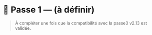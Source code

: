 # 🔄 Passe 1 — (à définir)

> À compléter une fois que la compatibilité avec la passe0 v2.13 est validée.
